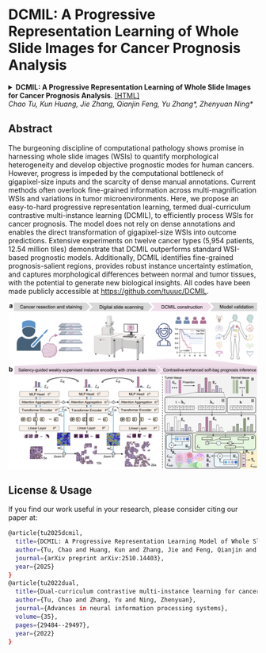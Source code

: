 DCMIL: A Progressive Representation Learning of Whole Slide Images for Cancer Prognosis Analysis
=====================================
<details>
<summary>
  <b>DCMIL: A Progressive Representation Learning of Whole Slide Images for Cancer Prognosis Analysis</b>.
  <a href="" target="blank">[HTML]</a>
    <br><em><a>Chao Tu</a>, <a>Kun Huang</a>, <a>Jie Zhang</a>, <a>Qianjin Feng</a>, <a>Yu Zhang*</a>, <a>Zhenyuan Ning*</a></em></br>
</summary>

```bash
@article{tu2025dcmil,
  title={DCMIL: A Progressive Representation Learning Model of Whole Slide Images for Cancer Prognosis Analysis},
  author={Tu, Chao and Huang, Kun and Zhang, Jie and Feng, Qianjin and Zhang, Yu and Ning, Zhenyuan},
  journal={arXiv preprint arXiv:2510.14403},
  year={2025}
}
```
</details>

## Abstract
The burgeoning discipline of computational pathology shows promise in harnessing whole slide images (WSIs) to quantify morphological heterogeneity and develop objective prognostic modes for human cancers. However, progress is impeded by the computational bottleneck of gigapixel-size inputs and the scarcity of dense manual annotations. Current methods often overlook fine-grained information across multi-magnification WSIs and variations in tumor microenvironments. Here, we propose an easy-to-hard progressive representation learning, termed dual-curriculum contrastive multi-instance learning (DCMIL), to efficiently process WSIs for cancer prognosis. The model does not rely on dense annotations and enables the direct transformation of gigapixel-size WSIs into outcome predictions. Extensive experiments on twelve cancer types (5,954 patients, 12.54 million tiles) demonstrate that DCMIL outperforms standard WSI-based prognostic models. Additionally, DCMIL identifies fine-grained prognosis-salient regions, provides robust instance uncertainty estimation, and captures morphological differences between normal and tumor tissues, with the potential to generate new biological insights. All codes have been made publicly accessible at https://github.com/tuuuc/DCMIL.

<img src="./docs/pipeline.jpg" width="1500px" align="center" />

## License & Usage 
If you find our work useful in your research, please consider citing our paper at:
```bash
@article{tu2025dcmil,
  title={DCMIL: A Progressive Representation Learning Model of Whole Slide Images for Cancer Prognosis Analysis},
  author={Tu, Chao and Huang, Kun and Zhang, Jie and Feng, Qianjin and Zhang, Yu and Ning, Zhenyuan},
  journal={arXiv preprint arXiv:2510.14403},
  year={2025}
}
@article{tu2022dual,
  title={Dual-curriculum contrastive multi-instance learning for cancer prognosis analysis with whole slide images},
  author={Tu, Chao and Zhang, Yu and Ning, Zhenyuan},
  journal={Advances in neural information processing systems},
  volume={35},
  pages={29484--29497},
  year={2022}
}
```
